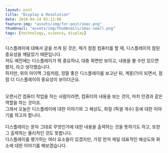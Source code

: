 ```yaml
---
layout: post
title: "Display & Resolution"
date: 2018-04-24 02:13:06
feature-img: "assets/img/for-post/imac.png"
thumbnail: "assets/img/thumbnails/imac-small.png"
tags: [technology, science, display]
---
```


디스플레이에 대해서 글을 쓰게 된 것은, 제가 점점 컴퓨터를 할 때, 디스플레이의 참된 중요성을 깨달았기 때문입니다. <br>
저도 예전에는 디스플레이가 뭐 중요하냐, 대충 화면만 보이고, 내용을 볼 수만 있으면 됐지, 라고 생각했습니다. <br>
하지만, 위의 아이맥 그림처럼, 정말 좋은 디스플레이를 보고난 뒤, 계몽(?)이 되면서, 점점 더 디스플레이의 중요성이 보이더군요. <br>
<br>
<br>
오랜시간 컴퓨터 작업을 하는 사람이라면, 컴퓨터의 내용을 보는 것이, 마치 안경과 같은 역할을 하는 것이죠. <br>
그래서 오늘은 디스플레이에 대한 이야기와 그 해상도, 화질 (픽셀 개수)  등에 대한 이야기를 하고자 합니다.
<br>
<br>
디스플레이는 문자 그대로 무엇인가에 대한 내용을 출력하는 것을 뜻하기도 하고, 또한 그 출력하는 물리적인 것도 뜻합니다. <br>
디스플레이를 평가하는 여러 요소들이 있겠지만, 가장 먼저 제일 대표적인 해상도와 화소에 대한 이야기를 해보겠습니다. <br>

<br>
<br>

